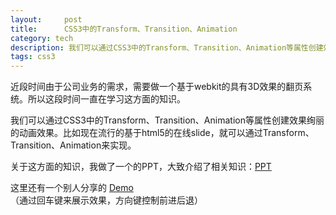 ```yaml
---
layout:     post
title:      CSS3中的Transform、Transition、Animation 
category: tech
description: 我们可以通过CSS3中的Transform、Transition、Animation等属性创建效果绚丽的动画效果
tags: css3
---
```


近段时间由于公司业务的需求，需要做一个基于webkit的具有3D效果的翻页系统。所以这段时间一直在学习这方面的知识。

我们可以通过CSS3中的Transform、Transition、Animation等属性创建效果绚丽的动画效果。比如现在流行的基于html5的在线slide，就可以通过Transform、Transition、Animation来实现。

关于这方面的知识，我做了一个的PPT，大致介绍了相关知识：[PPT](/ppt/css3ppt/css3transform.htm)

这里还有一个别人分享的 [Demo](/ppt/css3ppt/demo.html) （通过回车键来展示效果，方向键控制前进后退）
